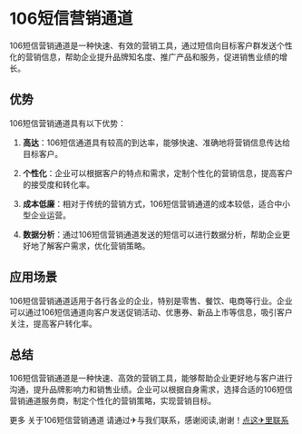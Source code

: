 # 106短信营销通道

106短信营销通道是一种快速、有效的营销工具，通过短信向目标客户群发送个性化的营销信息，帮助企业提升品牌知名度、推广产品和服务，促进销售业绩的增长。

## 优势

106短信营销通道具有以下优势：

1. **高达**：106短信通道具有较高的到达率，能够快速、准确地将营销信息传达给目标客户。

2. **个性化**：企业可以根据客户的特点和需求，定制个性化的营销信息，提高客户的接受度和转化率。

3. **成本低廉**：相对于传统的营销方式，106短信营销通道的成本较低，适合中小型企业运营。

4. **数据分析**：通过106短信营销通道发送的短信可以进行数据分析，帮助企业更好地了解客户需求，优化营销策略。

## 应用场景

106短信营销通道适用于各行各业的企业，特别是零售、餐饮、电商等行业。企业可以通过106短信通道向客户发送促销活动、优惠券、新品上市等信息，吸引客户关注，提高客户转化率。

## 总结

106短信营销通道是一种快速、高效的营销工具，能够帮助企业更好地与客户进行沟通，提升品牌影响力和销售业绩。企业可以根据自身需求，选择合适的106短信营销通道服务商，制定个性化的营销策略，实现营销目标。

更多 关于106短信营销通道 请通过✈与我们联系，感谢阅读,谢谢！[点这✈里联系](https://1.k02.cc)